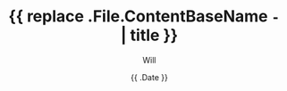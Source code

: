 ---
title: '{{ replace .File.ContentBaseName `-` ` ` | title }}'
author: Will
date: '{{ .Date }}'
tags: ["docker"]
categories: ["docker","virt"]

summary: A good summary
---